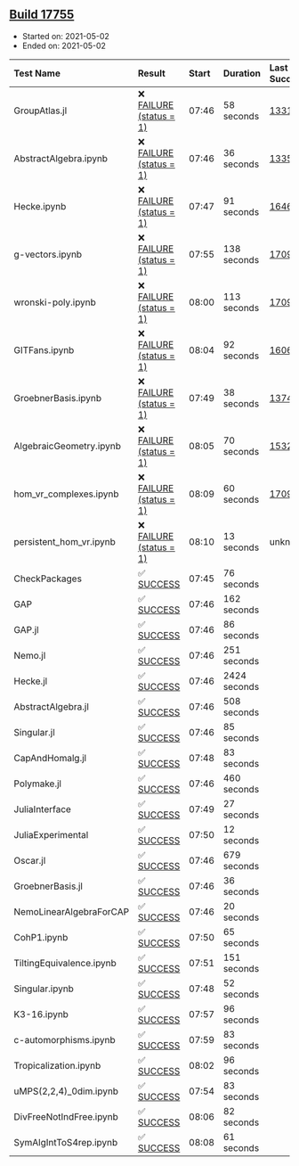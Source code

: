 ## [Build 17755](https://oscarci.mathematik.uni-kl.de/job/oscar/17755/)

* Started on: 2021-05-02
* Ended on: 2021-05-02

| Test Name    | Result | Start | Duration | Last Success | First Failure |
|:-------------|:-------|:------|:---------|:-------------|:--------------|
| GroupAtlas.jl | ❌ [FAILURE (status = 1)](https://oscarci.mathematik.uni-kl.de/job/oscar/17755/artifact/logs/build-17755/GroupAtlas.jl.log) | 07:46 | 58 seconds | [13311](https://oscarci.mathematik.uni-kl.de/job/oscar/13311/) | [13312](https://oscarci.mathematik.uni-kl.de/job/oscar/13312/) |
| AbstractAlgebra.ipynb | ❌ [FAILURE (status = 1)](https://oscarci.mathematik.uni-kl.de/job/oscar/17755/artifact/logs/build-17755/AbstractAlgebra.ipynb.log) | 07:46 | 36 seconds | [13355](https://oscarci.mathematik.uni-kl.de/job/oscar/13355/) | [13356](https://oscarci.mathematik.uni-kl.de/job/oscar/13356/) |
| Hecke.ipynb | ❌ [FAILURE (status = 1)](https://oscarci.mathematik.uni-kl.de/job/oscar/17755/artifact/logs/build-17755/Hecke.ipynb.log) | 07:47 | 91 seconds | [16463](https://oscarci.mathematik.uni-kl.de/job/oscar/16463/) | [16464](https://oscarci.mathematik.uni-kl.de/job/oscar/16464/) |
| g-vectors.ipynb | ❌ [FAILURE (status = 1)](https://oscarci.mathematik.uni-kl.de/job/oscar/17755/artifact/logs/build-17755/g-vectors.ipynb.log) | 07:55 | 138 seconds | [17099](https://oscarci.mathematik.uni-kl.de/job/oscar/17099/) | [17100](https://oscarci.mathematik.uni-kl.de/job/oscar/17100/) |
| wronski-poly.ipynb | ❌ [FAILURE (status = 1)](https://oscarci.mathematik.uni-kl.de/job/oscar/17755/artifact/logs/build-17755/wronski-poly.ipynb.log) | 08:00 | 113 seconds | [17098](https://oscarci.mathematik.uni-kl.de/job/oscar/17098/) | [17099](https://oscarci.mathematik.uni-kl.de/job/oscar/17099/) |
| GITFans.ipynb | ❌ [FAILURE (status = 1)](https://oscarci.mathematik.uni-kl.de/job/oscar/17755/artifact/logs/build-17755/GITFans.ipynb.log) | 08:04 | 92 seconds | [16068](https://oscarci.mathematik.uni-kl.de/job/oscar/16068/) | [16069](https://oscarci.mathematik.uni-kl.de/job/oscar/16069/) |
| GroebnerBasis.ipynb | ❌ [FAILURE (status = 1)](https://oscarci.mathematik.uni-kl.de/job/oscar/17755/artifact/logs/build-17755/GroebnerBasis.ipynb.log) | 07:49 | 38 seconds | [13748](https://oscarci.mathematik.uni-kl.de/job/oscar/13748/) | [13749](https://oscarci.mathematik.uni-kl.de/job/oscar/13749/) |
| AlgebraicGeometry.ipynb | ❌ [FAILURE (status = 1)](https://oscarci.mathematik.uni-kl.de/job/oscar/17755/artifact/logs/build-17755/AlgebraicGeometry.ipynb.log) | 08:05 | 70 seconds | [15322](https://oscarci.mathematik.uni-kl.de/job/oscar/15322/) | [15323](https://oscarci.mathematik.uni-kl.de/job/oscar/15323/) |
| hom_vr_complexes.ipynb | ❌ [FAILURE (status = 1)](https://oscarci.mathematik.uni-kl.de/job/oscar/17755/artifact/logs/build-17755/hom_vr_complexes.ipynb.log) | 08:09 | 60 seconds | [17099](https://oscarci.mathematik.uni-kl.de/job/oscar/17099/) | [17100](https://oscarci.mathematik.uni-kl.de/job/oscar/17100/) |
| persistent_hom_vr.ipynb | ❌ [FAILURE (status = 1)](https://oscarci.mathematik.uni-kl.de/job/oscar/17755/artifact/logs/build-17755/persistent_hom_vr.ipynb.log) | 08:10 | 13 seconds | unknown | unknown |
| CheckPackages | ✅ [SUCCESS](https://oscarci.mathematik.uni-kl.de/job/oscar/17755/artifact/logs/build-17755/CheckPackages.log) | 07:45 | 76 seconds |  |  |
| GAP | ✅ [SUCCESS](https://oscarci.mathematik.uni-kl.de/job/oscar/17755/artifact/logs/build-17755/GAP.log) | 07:46 | 162 seconds |  |  |
| GAP.jl | ✅ [SUCCESS](https://oscarci.mathematik.uni-kl.de/job/oscar/17755/artifact/logs/build-17755/GAP.jl.log) | 07:46 | 86 seconds |  |  |
| Nemo.jl | ✅ [SUCCESS](https://oscarci.mathematik.uni-kl.de/job/oscar/17755/artifact/logs/build-17755/Nemo.jl.log) | 07:46 | 251 seconds |  |  |
| Hecke.jl | ✅ [SUCCESS](https://oscarci.mathematik.uni-kl.de/job/oscar/17755/artifact/logs/build-17755/Hecke.jl.log) | 07:46 | 2424 seconds |  |  |
| AbstractAlgebra.jl | ✅ [SUCCESS](https://oscarci.mathematik.uni-kl.de/job/oscar/17755/artifact/logs/build-17755/AbstractAlgebra.jl.log) | 07:46 | 508 seconds |  |  |
| Singular.jl | ✅ [SUCCESS](https://oscarci.mathematik.uni-kl.de/job/oscar/17755/artifact/logs/build-17755/Singular.jl.log) | 07:46 | 85 seconds |  |  |
| CapAndHomalg.jl | ✅ [SUCCESS](https://oscarci.mathematik.uni-kl.de/job/oscar/17755/artifact/logs/build-17755/CapAndHomalg.jl.log) | 07:48 | 83 seconds |  |  |
| Polymake.jl | ✅ [SUCCESS](https://oscarci.mathematik.uni-kl.de/job/oscar/17755/artifact/logs/build-17755/Polymake.jl.log) | 07:46 | 460 seconds |  |  |
| JuliaInterface | ✅ [SUCCESS](https://oscarci.mathematik.uni-kl.de/job/oscar/17755/artifact/logs/build-17755/JuliaInterface.log) | 07:49 | 27 seconds |  |  |
| JuliaExperimental | ✅ [SUCCESS](https://oscarci.mathematik.uni-kl.de/job/oscar/17755/artifact/logs/build-17755/JuliaExperimental.log) | 07:50 | 12 seconds |  |  |
| Oscar.jl | ✅ [SUCCESS](https://oscarci.mathematik.uni-kl.de/job/oscar/17755/artifact/logs/build-17755/Oscar.jl.log) | 07:46 | 679 seconds |  |  |
| GroebnerBasis.jl | ✅ [SUCCESS](https://oscarci.mathematik.uni-kl.de/job/oscar/17755/artifact/logs/build-17755/GroebnerBasis.jl.log) | 07:46 | 36 seconds |  |  |
| NemoLinearAlgebraForCAP | ✅ [SUCCESS](https://oscarci.mathematik.uni-kl.de/job/oscar/17755/artifact/logs/build-17755/NemoLinearAlgebraForCAP.log) | 07:46 | 20 seconds |  |  |
| CohP1.ipynb | ✅ [SUCCESS](https://oscarci.mathematik.uni-kl.de/job/oscar/17755/artifact/logs/build-17755/CohP1.ipynb.log) | 07:50 | 65 seconds |  |  |
| TiltingEquivalence.ipynb | ✅ [SUCCESS](https://oscarci.mathematik.uni-kl.de/job/oscar/17755/artifact/logs/build-17755/TiltingEquivalence.ipynb.log) | 07:51 | 151 seconds |  |  |
| Singular.ipynb | ✅ [SUCCESS](https://oscarci.mathematik.uni-kl.de/job/oscar/17755/artifact/logs/build-17755/Singular.ipynb.log) | 07:48 | 52 seconds |  |  |
| K3-16.ipynb | ✅ [SUCCESS](https://oscarci.mathematik.uni-kl.de/job/oscar/17755/artifact/logs/build-17755/K3-16.ipynb.log) | 07:57 | 96 seconds |  |  |
| c-automorphisms.ipynb | ✅ [SUCCESS](https://oscarci.mathematik.uni-kl.de/job/oscar/17755/artifact/logs/build-17755/c-automorphisms.ipynb.log) | 07:59 | 83 seconds |  |  |
| Tropicalization.ipynb | ✅ [SUCCESS](https://oscarci.mathematik.uni-kl.de/job/oscar/17755/artifact/logs/build-17755/Tropicalization.ipynb.log) | 08:02 | 96 seconds |  |  |
| uMPS(2,2,4)_0dim.ipynb | ✅ [SUCCESS](https://oscarci.mathematik.uni-kl.de/job/oscar/17755/artifact/logs/build-17755/uMPS-2-2-4-_0dim.ipynb.log) | 07:54 | 83 seconds |  |  |
| DivFreeNotIndFree.ipynb | ✅ [SUCCESS](https://oscarci.mathematik.uni-kl.de/job/oscar/17755/artifact/logs/build-17755/DivFreeNotIndFree.ipynb.log) | 08:06 | 82 seconds |  |  |
| SymAlgIntToS4rep.ipynb | ✅ [SUCCESS](https://oscarci.mathematik.uni-kl.de/job/oscar/17755/artifact/logs/build-17755/SymAlgIntToS4rep.ipynb.log) | 08:08 | 61 seconds |  |  |
